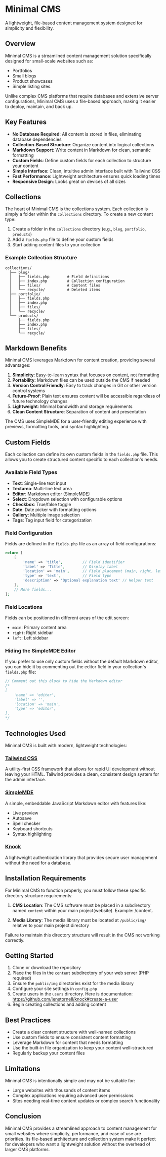 # Minimal CMS

A lightweight, file-based content management system designed for simplicity and flexibility.

## Overview

Minimal CMS is a streamlined content management solution specifically designed for small-scale websites such as:
- Portfolios
- Small blogs
- Product showcases
- Simple listing sites

Unlike complex CMS platforms that require databases and extensive server configurations, Minimal CMS uses a file-based approach, making it easier to deploy, maintain, and back up.

## Key Features

- **No Database Required**: All content is stored in files, eliminating database dependencies
- **Collection-Based Structure**: Organize content into logical collections
- **Markdown Support**: Write content in Markdown for clean, semantic formatting
- **Custom Fields**: Define custom fields for each collection to structure your content
- **Simple Interface**: Clean, intuitive admin interface built with Tailwind CSS
- **Fast Performance**: Lightweight architecture ensures quick loading times
- **Responsive Design**: Looks great on devices of all sizes

## Collections

The heart of Minimal CMS is the collections system. Each collection is simply a folder within the `collections` directory. To create a new content type:

1. Create a folder in the `collections` directory (e.g., `blog`, `portfolio`, `products`)
2. Add a `fields.php` file to define your custom fields
3. Start adding content files to your collection

### Example Collection Structure

```
collections/
  ├── blog/
  │   ├── fields.php        # Field definitions
  │   ├── index.php         # Collection configuration
  │   ├── files/            # Content files
  │   └── recycle/          # Deleted items
  ├── portfolio/
  │   ├── fields.php
  │   ├── index.php
  │   ├── files/
  │   └── recycle/
  └── products/
      ├── fields.php
      ├── index.php
      ├── files/
      └── recycle/
```

## Markdown Benefits

Minimal CMS leverages Markdown for content creation, providing several advantages:

1. **Simplicity**: Easy-to-learn syntax that focuses on content, not formatting
2. **Portability**: Markdown files can be used outside the CMS if needed
3. **Version Control Friendly**: Easy to track changes in Git or other version control systems
4. **Future-Proof**: Plain text ensures content will be accessible regardless of future technology changes
5. **Lightweight**: Minimal bandwidth and storage requirements
6. **Clean Content Structure**: Separation of content and presentation

The CMS uses SimpleMDE for a user-friendly editing experience with previews, formatting tools, and syntax highlighting.

## Custom Fields

Each collection can define its own custom fields in the `fields.php` file. This allows you to create structured content specific to each collection's needs.

### Available Field Types

- **Text**: Single-line text input
- **Textarea**: Multi-line text area
- **Editor**: Markdown editor (SimpleMDE)
- **Select**: Dropdown selection with configurable options
- **Checkbox**: True/false toggle
- **Date**: Date picker with formatting options
- **Gallery**: Multiple image selection
- **Tags**: Tag input field for categorization

### Field Configuration

Fields are defined in the `fields.php` file as an array of field configurations:

```php
return [
    [
        'name' => 'title',         // Field identifier
        'label' => 'Title',        // Display label
        'location' => 'main',      // Field placement (main, right, left)
        'type' => 'text',          // Field type
        'description' => 'Optional explanation text' // Helper text
    ],
    // More fields...
];
```

### Field Locations

Fields can be positioned in different areas of the edit screen:
- `main`: Primary content area
- `right`: Right sidebar
- `left`: Left sidebar

### Hiding the SimpleMDE Editor

If you prefer to use only custom fields without the default Markdown editor, you can hide it by commenting out the editor field in your collection's `fields.php` file:

```php
// Comment out this block to hide the Markdown editor
/*
[
    'name' => 'editor',
    'label' => '',
    'location' => 'main',
    'type' => 'editor',
],
*/
```

## Technologies Used

Minimal CMS is built with modern, lightweight technologies:

### [Tailwind CSS](https://tailwindcss.com/)
A utility-first CSS framework that allows for rapid UI development without leaving your HTML. Tailwind provides a clean, consistent design system for the admin interface.

### [SimpleMDE](https://simplemde.com/)
A simple, embeddable JavaScript Markdown editor with features like:
- Live preview
- Autosave
- Spell checker
- Keyboard shortcuts
- Syntax highlighting

### [Knock](https://github.com/jenstornell/knock#create-a-user)
A lightweight authentication library that provides secure user management without the need for a database.

## Installation Requirements

For Minimal CMS to function properly, you must follow these specific directory structure requirements:

1. **CMS Location**: The CMS software must be placed in a subdirectory named `content` within your main project(website). Example: /content.

2. **Media Library**: The media library must be located at `/public/img/` relative to your main project directory

Failure to maintain this directory structure will result in the CMS not working correctly.

## Getting Started

1. Clone or download the repository
2. Place the files in the `content` subdirectory of your web server (PHP required)
3. Ensure the `public/img` directories exist for the media library
4. Configure your site settings in `config.php`
5. Create users in the `users` directory. Here is documentation: https://github.com/jenstornell/knock#create-a-user
6. Begin creating collections and adding content

## Best Practices

- Create a clear content structure with well-named collections
- Use custom fields to ensure consistent content formatting
- Leverage Markdown for content that needs formatting
- Use the built-in file organization to keep your content well-structured
- Regularly backup your content files

## Limitations

Minimal CMS is intentionally simple and may not be suitable for:
- Large websites with thousands of content items
- Complex applications requiring advanced user permissions
- Sites needing real-time content updates or complex search functionality

## Conclusion

Minimal CMS provides a streamlined approach to content management for small websites where simplicity, performance, and ease of use are priorities. Its file-based architecture and collection system make it perfect for developers who want a lightweight solution without the overhead of larger CMS platforms.
